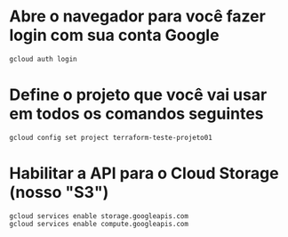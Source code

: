

# Abre o navegador para você fazer login com sua conta Google
```bash
gcloud auth login
```

# Define o projeto que você vai usar em todos os comandos seguintes
```bash
gcloud config set project terraform-teste-projeto01
```

# Habilitar a API para o Cloud Storage (nosso "S3")
```bash
gcloud services enable storage.googleapis.com
gcloud services enable compute.googleapis.com
```
